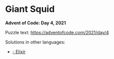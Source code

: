 # Giant Squid

**Advent of Code: Day 4, 2021**

Puzzle text: https://adventofcode.com/2021/day/4

Solutions in other languages:

- [💧 Elixir](../../../elixir/lib/2021/04_giant_squid)
